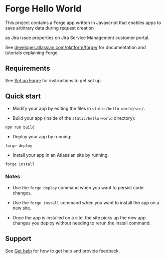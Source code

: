 # Forge Hello World

This project contains a Forge app written in Javascript that enables apps to save arbitrary data during request creation

as Jira issue properties on Jira Service Management customer portal.

See [developer.atlassian.com/platform/forge/](https://developer.atlassian.com/platform/forge) for documentation and tutorials explaining Forge.

## Requirements

See [Set up Forge](https://developer.atlassian.com/platform/forge/set-up-forge/) for instructions to get set up.

## Quick start

- Modify your app by editing the files in `static/hello-world/src/`.

- Build your app (inside of the `static/hello-world` directory):

```
npm run build
```

- Deploy your app by running:

```
forge deploy
```

- Install your app in an Atlassian site by running:

```
forge install
```

### Notes

- Use the `forge deploy` command when you want to persist code changes.

- Use the `forge install` command when you want to install the app on a new site.

- Once the app is installed on a site, the site picks up the new app changes you deploy without needing to rerun the install command.

## Support

See [Get help](https://developer.atlassian.com/platform/forge/get-help/) for how to get help and provide feedback.
